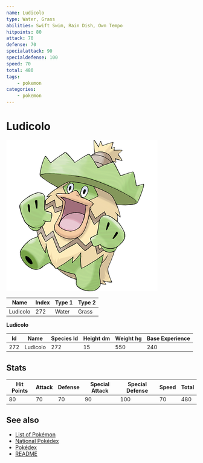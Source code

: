 ```yaml
---
name: Ludicolo
type: Water, Grass
abilities: Swift Swim, Rain Dish, Own Tempo
hitpoints: 80
attack: 70
defense: 70
specialattack: 90
specialdefense: 100
speed: 70
total: 480
tags:
    - pokemon
categories:
    - pokemon
---
```


# Ludicolo


![Ludicolo](images/272.png)

| **Name** | **Index** | **Type 1** | **Type 2** |
|----|----|----|----|
| Ludicolo | 272 | Water | Grass  |

**Ludicolo** 




| **Id** | **Name** | **Species Id** | **Height dm** | **Weight hg** | **Base Experience** |
|--------|----------|----------------|------------|------------|---------------------|
| 272 | Ludicolo | 272 | 15 | 550 | 240 |



## Stats

| **Hit Points** | **Attack** | **Defense** | **Special Attack** | **Special Defense** | **Speed** | **Total** |
|----------------|------------|-------------|--------------------|---------------------|-----------|-----------|
| 80 | 70 | 70 | 90 | 100 | 70 | 480 |

## See also

- [List of Pokémon](../pokemon.md)
- [National Pokédex](../national_pokedex.md)
- [Pokédex](../pokedex.md)
- [README](../README.md)
